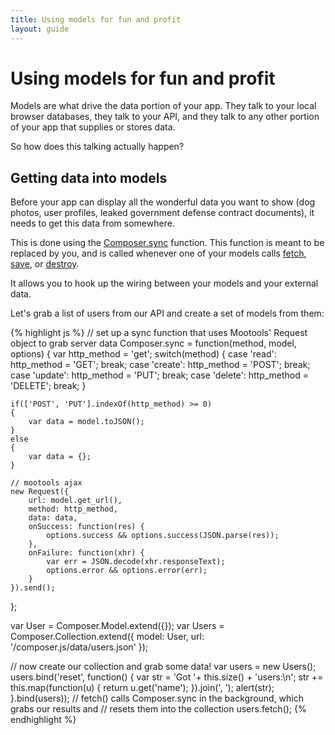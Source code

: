```yaml
---
title: Using models for fun and profit
layout: guide
---
```


# Using models for fun and profit

Models are what drive the data portion of your app. They talk to your local
browser databases, they talk to your API, and they talk to any other portion of
your app that supplies or stores data.

So how does this talking actually happen?

## Getting data into models

Before your app can display all the wonderful data you want to show (dog photos,
user profiles, leaked government defense contract documents), it needs to get
this data from somewhere.

This is done using the [Composer.sync](/composer.js/docs/util#composer-sync)
function. This function is meant to be replaced by you, and is called whenever
one of your models calls [fetch](/composer.js/docs/model#fetch),
[save](/composer.js/docs/model#save), or [destroy](/composer.js/docs/model#destroy-1).

It allows you to hook up the wiring between your models and your external data.

Let's grab a list of users from our API and create a set of models from them:

<div id="model-0"></div>
{% highlight js %}
// set up a sync function that uses Mootools' Request object to grab server data
Composer.sync = function(method, model, options)
{
    var http_method = 'get';
    switch(method)
    {
    case 'read': http_method = 'GET'; break;
    case 'create': http_method = 'POST'; break;
    case 'update': http_method = 'PUT'; break;
    case 'delete': http_method = 'DELETE'; break;
    }

    if(['POST', 'PUT'].indexOf(http_method) >= 0)
    {
        var data = model.toJSON();
    }
    else
    {
        var data = {};
    }

    // mootools ajax
    new Request({
        url: model.get_url(),
        method: http_method,
        data: data,
        onSuccess: function(res) {
            options.success && options.success(JSON.parse(res));
        },
        onFailure: function(xhr) {
            var err = JSON.decode(xhr.responseText);
            options.error && options.error(err);
        }
    }).send();
};

var User = Composer.Model.extend({});
var Users = Composer.Collection.extend({
    model: User,
    url: '/composer.js/data/users.json'
});

// now create our collection and grab some data!
var users = new Users();
users.bind('reset', function() {
    var str = 'Got '+ this.size() + 'users:\n';
    str += this.map(function(u) { return u.get('name'); }).join(', ');
    alert(str);
}.bind(users));
// fetch() calls Composer.sync in the background, which grabs our results and
// resets them into the collection
users.fetch();
{% endhighlight %}


